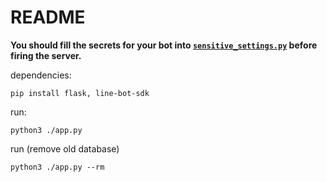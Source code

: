 # README

**You should fill the secrets for your bot into [`sensitive_settings.py`](./params/sensitive_settings.py) before firing the server.**

dependencies:

```
pip install flask, line-bot-sdk
```

run:

```
python3 ./app.py
```

run (remove old database)

```
python3 ./app.py --rm
```
